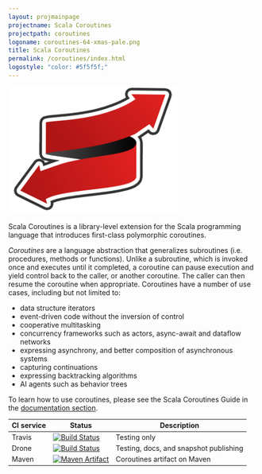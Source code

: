 ```yaml
---
layout: projmainpage
projectname: Scala Coroutines
projectpath: coroutines
logoname: coroutines-64-xmas-pale.png
title: Scala Coroutines
permalink: /coroutines/index.html
logostyle: "color: #5f5f5f;"
---
```



<img alt="Scala Coroutines" src="/resources/images/coroutines-512-xmas.png"
  height="256px"/>

Scala Coroutines is a library-level extension for the Scala programming language
that introduces first-class polymorphic coroutines.

*Coroutines* are a language abstraction that generalizes subroutines
(i.e. procedures, methods or functions).
Unlike a subroutine, which is invoked once and executes until it completed,
a coroutine can pause execution
and yield control back to the caller, or another coroutine.
The caller can then resume the coroutine when appropriate.
Coroutines have a number of use cases, including but not limited to:

- data structure iterators
- event-driven code without the inversion of control
- cooperative multitasking
- concurrency frameworks such as actors, async-await and dataflow networks
- expressing asynchrony, and better composition of asynchronous systems
- capturing continuations
- expressing backtracking algorithms
- AI agents such as behavior trees

To learn how to use coroutines, please see the Scala Coroutines Guide
in the [documentation section](/coroutines/learn).


CI service         | Status | Description
-------------------|--------|------------
Travis             | [![Build Status](https://travis-ci.org/storm-enroute/coroutines.png?branch=master)](https://travis-ci.org/storm-enroute/coroutines) | Testing only
Drone              | [![Build Status](http://ci.storm-enroute.com:443/api/badges/storm-enroute/coroutines/status.svg)](http://ci.storm-enroute.com:443/storm-enroute/coroutines) | Testing, docs, and snapshot publishing
Maven              | [![Maven Artifact](https://img.shields.io/maven-central/v/com.storm-enroute/coroutines_2.11.svg)](http://mvnrepository.com/artifact/com.storm-enroute/coroutines_2.11) | Coroutines artifact on Maven
